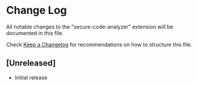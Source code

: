 # Change Log

All notable changes to the "secure-code-analyzer" extension will be documented in this file.

Check [Keep a Changelog](http://keepachangelog.com/) for recommendations on how to structure this file.

## [Unreleased]

- Initial release